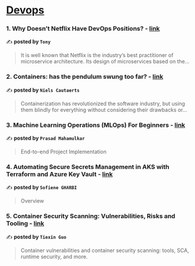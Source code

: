 
<h1><a href=https://medium.com/tag/devops/recommended target="_blank" rel="noopener noreferrer">Devops</a></h1>
<h3>1. Why Doesn’t Netflix Have DevOps Positions? - <a href="https://medium.com/@tonylixu/why-doesnt-netflix-have-devops-positions-cf4964f92c28" target="_blank" rel="noopener noreferrer">link</a></h3>

✍️ **posted by `Tony`**

<blockquote>It is well known that Netflix is the industry’s best practitioner of microservice architecture. Its design of microservices based on the…</blockquote>

<h3>2. Containers: has the pendulum swung too far? - <a href="https://medium.com/itnext/containers-has-the-pendulum-swung-too-far-208ad02a6b42" target="_blank" rel="noopener noreferrer">link</a></h3>

✍️ **posted by `Niels Cautaerts`**

<blockquote>Containerization has revolutionized the software industry, but using them blindly for everything without considering their drawbacks or…</blockquote>

<h3>3. Machine Learning Operations (MLOps) For Beginners - <a href="https://medium.com/@prasadmahamulkar/machine-learning-operations-mlops-for-beginners-a5686bfe02b2" target="_blank" rel="noopener noreferrer">link</a></h3>

✍️ **posted by `Prasad Mahamulkar`**

<blockquote>End-to-end Project Implementation</blockquote>

<h3>4. Automating Secure Secrets Management in AKS with Terraform and Azure Key Vault - <a href="https://medium.com/@gharbisofiene98/automating-secure-secrets-management-in-aks-with-terraform-and-azure-key-vault-e6a71f5f6805" target="_blank" rel="noopener noreferrer">link</a></h3>

✍️ **posted by `Sofiene GHARBI`**

<blockquote>Overview</blockquote>

<h3>5. Container Security Scanning: Vulnerabilities, Risks and Tooling - <a href="https://medium.com/4th-coffee/container-security-scanning-vulnerabilities-risks-and-tooling-31b09f64e6f7" target="_blank" rel="noopener noreferrer">link</a></h3>

✍️ **posted by `Tiexin Guo`**

<blockquote>Container vulnerabilities and container security scanning: tools, SCA, runtime security, and more.</blockquote>

